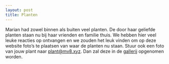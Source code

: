 ```yaml
---
layout: post
title: Planten
---
```


Marian had zowel binnen als buiten veel planten. De door haar geliefde planten staan nu bij haar vrienden en familie thuis. We hebben hier veel leuke reacties op ontvangen en we zouden het leuk vinden om op deze website foto’s te plaatsen van waar de planten nu staan. Stuur ook een foto van jouw plant naar [plant@mv8.xyz](mailto:plant@mv8.xyz). Dan zal deze in de [gallerij](https://mv8.xyz/gallery/) opgenomen worden.
